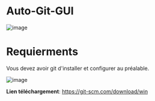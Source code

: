# Auto-Git-GUI
![image](https://github.com/ZaratraseV2/Auto-Git-GUI/assets/122055075/983e52cc-3f5c-4136-bd9e-50749fb87d24)




# Requierments
Vous devez avoir git d'installer et configurer au préalable.

![image](https://github.com/ZaratraseV2/Auto-Git-GUI/assets/122055075/4665b6d4-c285-4a2f-9d71-1540c4d05818)


**Lien téléchargement**: https://git-scm.com/download/win
